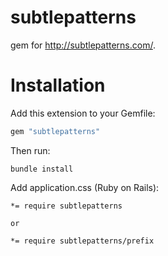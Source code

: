 subtlepatterns
===================

gem for http://subtlepatterns.com/.


Installation  
=======

Add this extension to your Gemfile:

```ruby
gem "subtlepatterns"
```

Then run:

```
bundle install
```

Add application.css (Ruby on Rails):

```
*= require subtlepatterns

or  

*= require subtlepatterns/prefix
```
